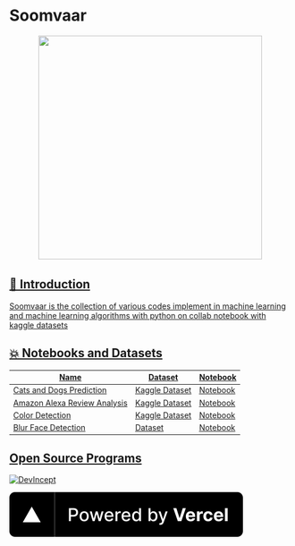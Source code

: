 # Soomvaar

 <p align="center">
    <a href="https://github.com/Ayush7614"><img src="https://github.com/Ayush7614/Soomvaar/blob/master/images/Octa.png" width=400px, height=400px 
 </a> 
</p>

## 📌 Introduction
 
Soomvaar is the collection of various codes implement in machine learning and machine learning algorithms with python on collab notebook with kaggle datasets 

 ## 💥 Notebooks and Datasets 

| Name                         | Dataset                                                                         |  Notebook |
|---|---|---|
| Cats and Dogs Prediction     | [Kaggle Dataset](https://www.kaggle.com/chetankv/dogs-cats-images)              | [Notebook](https://github.com/kanakmi/Soomvaar/blob/main/Cats%20and%20Dogs%20Prediction/Cats_and_Dogs_Classification.ipynb)  |
| Amazon Alexa Review Analysis | [Kaggle Dataset](https://www.kaggle.com/sid321axn/amazon-alexa-reviews)         | [Notebook](https://github.com/devkumar24/Soomvaar/blob/main/Amazon%20Alexa%20Reviews%20Analysis/Model/Amazon_Alexa_Reviews_Analysis.ipynb)  |
| Color Detection              | [Kaggle Dataset](https://www.kaggle.com/vvineeth/color-detection-data-set)      | [Notebook](https://github.com/devkumar24/Soomvaar/blob/main/Colour%20Detection/color_detection.py)  |
| Blur Face Detection          | [Dataset](http://www.cse.cuhk.edu.hk/~leojia/projects/dblurdetect/dataset.html) | [Notebook](https://github.com/devkumar24/Soomvaar/blob/main/blur_face_detection/face_blur.py)  |


 
 ## Open Source Programs 
 
<img src="https://github.com/Ayush7614/Soomvaar/blob/main/images/devincept.gif" alt="DevIncept" />


 
[![Powered by Vercel](./images/powered-by-vercel.svg)](https://vercel.com?utm_source=Soomvaar&utm_campaign=oss/)
